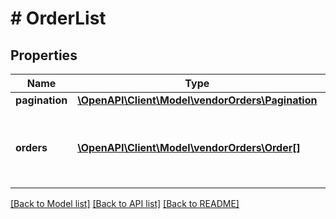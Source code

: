 # # OrderList

## Properties

Name | Type | Description | Notes
------------ | ------------- | ------------- | -------------
**pagination** | [**\OpenAPI\Client\Model\vendorOrders\Pagination**](Pagination.md) |  | [optional]
**orders** | [**\OpenAPI\Client\Model\vendorOrders\Order[]**](Order.md) | Represents an individual order within the OrderList. | [optional]

[[Back to Model list]](../../README.md#models) [[Back to API list]](../../README.md#endpoints) [[Back to README]](../../README.md)

